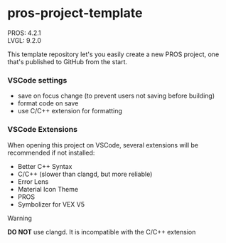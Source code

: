 # pros-project-template

PROS: 4.2.1 <br>
LVGL: 9.2.0

This template repository let's you easily create a new PROS project, one that's published to GitHub from the start.

### VSCode settings

- save on focus change (to prevent users not saving before building)
- format code on save
- use C/C++ extension for formatting

### VSCode Extensions

When opening this project on VSCode, several extensions will be recommended if not installed:
- Better C++ Syntax
- C/C++ (slower than clangd, but more reliable)
- Error Lens
- Material Icon Theme
- PROS
- Symbolizer for VEX V5

> [!WARNING]
> **DO NOT** use clangd. It is incompatible with the C/C++ extension